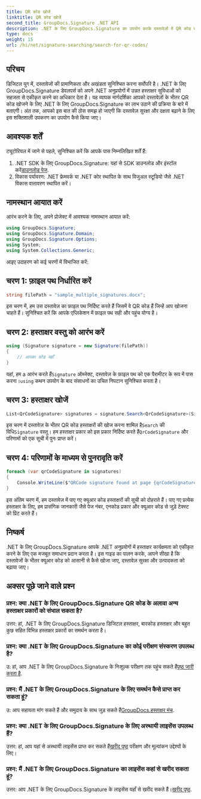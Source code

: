 ```yaml
---
title: QR कोड खोजें
linktitle: QR कोड खोजें
second_title: GroupDocs.Signature .NET API
description: .NET के लिए GroupDocs.Signature का उपयोग करके दस्तावेज़ों में QR कोड खोजने का तरीका जानें। दस्तावेज़ सुरक्षा को सहजता से बढ़ाएँ।
type: docs
weight: 15
url: /hi/net/signature-searching/search-for-qr-codes/
---
```

## परिचय

डिजिटल युग में, दस्तावेजों की प्रामाणिकता और अखंडता सुनिश्चित करना सर्वोपरि है। .NET के लिए GroupDocs.Signature डेवलपर्स को अपने .NET अनुप्रयोगों में उन्नत हस्ताक्षर सुविधाओं को सहजता से एकीकृत करने का अधिकार देता है। यह व्यापक मार्गदर्शिका आपको दस्तावेज़ों के भीतर QR कोड खोजने के लिए .NET के लिए GroupDocs.Signature का लाभ उठाने की प्रक्रिया के बारे में बताएगी। अंत तक, आपको इस बात की ठोस समझ हो जाएगी कि दस्तावेज़ सुरक्षा और दक्षता बढ़ाने के लिए इस शक्तिशाली उपकरण का उपयोग कैसे किया जाए।

## आवश्यक शर्तें

ट्यूटोरियल में जाने से पहले, सुनिश्चित करें कि आपके पास निम्नलिखित शर्तें हैं:

1.  .NET SDK के लिए GroupDocs.Signature: यहां से SDK डाउनलोड और इंस्टॉल करें[डाउनलोड पेज](https://releases.groupdocs.com/signature/net/).
2. विकास पर्यावरण: .NET फ्रेमवर्क या .NET कोर स्थापित के साथ विजुअल स्टूडियो जैसे .NET विकास वातावरण स्थापित करें।

## नामस्थान आयात करें

आरंभ करने के लिए, अपने प्रोजेक्ट में आवश्यक नामस्थान आयात करें:

```csharp
using GroupDocs.Signature;
using GroupDocs.Signature.Domain;
using GroupDocs.Signature.Options;
using System;
using System.Collections.Generic;
```

आइए उदाहरण को कई चरणों में विभाजित करें:

## चरण 1: फ़ाइल पथ निर्धारित करें

```csharp
string filePath = "sample_multiple_signatures.docx";
```

इस चरण में, हम उस दस्तावेज़ का फ़ाइल पथ निर्दिष्ट करते हैं जिसमें वे QR कोड हैं जिन्हें आप खोजना चाहते हैं। सुनिश्चित करें कि आपके एप्लिकेशन में फ़ाइल पथ सही और पहुंच योग्य है।

## चरण 2: हस्ताक्षर वस्तु को आरंभ करें

```csharp
using (Signature signature = new Signature(filePath))
{
    // आपका कोड यहाँ
}
```

 यहां, हम a आरंभ करते हैं`Signature` ऑब्जेक्ट, दस्तावेज़ के फ़ाइल पथ को एक पैरामीटर के रूप में पास करना।`using` कथन उपयोग के बाद संसाधनों का उचित निपटान सुनिश्चित करता है।

## चरण 3: हस्ताक्षर खोजें

```csharp
List<QrCodeSignature> signatures = signature.Search<QrCodeSignature>(SignatureType.QrCode);
```

 इस चरण में दस्तावेज़ के भीतर QR कोड हस्ताक्षरों की खोज करना शामिल है`Search` की विधि`Signature` वस्तु। हम हस्ताक्षर प्रकार को इस प्रकार निर्दिष्ट करते हैं`QrCodeSignature` और परिणामों को एक सूची में पुनः प्राप्त करें।

## चरण 4: परिणामों के माध्यम से पुनरावृति करें

```csharp
foreach (var qrCodeSignature in signatures)
{
    Console.WriteLine($"QRCode signature found at page {qrCodeSignature.PageNumber} with type {qrCodeSignature.EncodeType.TypeName} and text {qrCodeSignature.Text}");
}
```

इस अंतिम चरण में, हम दस्तावेज़ में पाए गए क्यूआर कोड हस्ताक्षरों की सूची को दोहराते हैं। पाए गए प्रत्येक हस्ताक्षर के लिए, हम प्रासंगिक जानकारी जैसे पेज नंबर, एनकोड प्रकार और क्यूआर कोड से जुड़े टेक्स्ट को प्रिंट करते हैं।

## निष्कर्ष

.NET के लिए GroupDocs.Signature आपके .NET अनुप्रयोगों में हस्ताक्षर कार्यक्षमता को एकीकृत करने के लिए एक मजबूत समाधान प्रदान करता है। इस गाइड का पालन करके, आपने सीखा है कि दस्तावेजों के भीतर क्यूआर कोड को आसानी से कैसे खोजा जाए, दस्तावेज़ सुरक्षा और उत्पादकता को बढ़ाया जाए।

## अक्सर पूछे जाने वाले प्रश्न

### प्रश्न: क्या .NET के लिए GroupDocs.Signature QR कोड के अलावा अन्य हस्ताक्षर प्रकारों को संभाल सकता है?
उत्तर: हां, .NET के लिए GroupDocs.Signature डिजिटल हस्ताक्षर, बारकोड हस्ताक्षर और बहुत कुछ सहित विभिन्न हस्ताक्षर प्रकारों का समर्थन करता है।

### प्रश्न: क्या .NET के लिए GroupDocs.Signature का कोई परीक्षण संस्करण उपलब्ध है?
 उ: हां, आप .NET के लिए GroupDocs.Signature के निःशुल्क परीक्षण तक पहुंच सकते हैं[पृष्ठ जारी करता है](https://releases.groupdocs.com/).

### प्रश्न: मैं .NET के लिए GroupDocs.Signature के लिए समर्थन कैसे प्राप्त कर सकता हूं?
 उ: आप सहायता मांग सकते हैं और समुदाय के साथ जुड़ सकते हैं[GroupDocs.हस्ताक्षर मंच](https://forum.groupdocs.com/c/signature/13).

### प्रश्न: क्या .NET के लिए GroupDocs.Signature के लिए अस्थायी लाइसेंस उपलब्ध हैं?
 उत्तर: हां, आप यहां से अस्थायी लाइसेंस प्राप्त कर सकते हैं[खरीद पृष्ठ](https://purchase.groupdocs.com/temporary-license/) परीक्षण और मूल्यांकन उद्देश्यों के लिए।

### प्रश्न: मैं .NET के लिए GroupDocs.Signature का लाइसेंस कहां से खरीद सकता हूं?
 उत्तर: आप .NET के लिए GroupDocs.Signature के लाइसेंस यहाँ से खरीद सकते हैं।[खरीद पृष्ठ](https://purchase.groupdocs.com/buy).